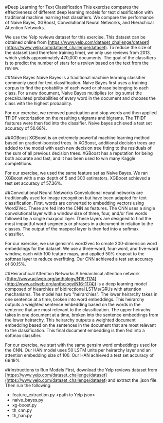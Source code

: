 #Deep Learning for Text Classification
This exercise compares the effectiveness of different deep learning models
for text classification with traditional machine learning text classifiers.
We compare the performance of Naive Bayes, XGBoost, Convolutional Neural
Networks, and Hierachical Attention Networks.

We use the Yelp reviews dataset for this exercise. This dataset can be obtained
online from [https://www.yelp.com/dataset_challenge/dataset](https://www.yelp.com/dataset_challenge/dataset). 
To reduce the size of the dataset (and therefore training time), we only use reviews from 2013, 
which yields approximately 470,000 documents. The goal of the classifiers is to 
predict the number of stars for a review based on the text from the review.

##Naive Bayes
Naive Bayes is a traditional machine learning classifier commonly used for text
classification. Naive Bayes first uses a training corpus to find the probability
of each word or phrase belonging to each class. For a new document, Naive Bayes multiplies
(or log sums) the precalculated probabilities of every word in the document and chooses
the class with the highest probability.

For our exercise, we removed punctuation and stop words and then applied TFIDF
vectorization on the resulting unigrams and bigrams. The TFIDF features were then
fed into the classifier. Naive bayes achieved a test set accuracy of 50.68%.

##XGBoost
XGBoost is an extremely powerful machine learning method based on gradient-boosted
trees. In XGBoost, additional decision trees are added to the model with each
new decision tree fitting to the residuals of the sum of all previous decision
trees. XGBoost has a reputation for being both accurate and fast, and it has been
used to win many Kaggle competitions.

For our exercise, we used the same feature set as Naive Bayes. We ran XGBoost with
a max depth of 5 and 300 estimators. XGBoost achieved a test set accuracy of 57.36%.

##Convolutional Neural Networks
Convolutional neural networks are traditionally used for image recognition but
have been adapted for text classification. First, words are converted to embedding
vectors using Word2Vec. These are fed into the CNN as features. The CNN uses a single
convolutional layer with a window size of three, four, and/or five words followed
by a single maxpool layer. These layers are designed to find the most impactful word
segments or phrases in a document in relation to the classes. The output of the maxpool
layer is then fed into a softmax classifier.

For our exercise, we use gensim's word2vec to create 200-dimension word embeddings
for the dataset. We use a three-word, four-word, and five-word window, each with
100 feature maps, and applied 50% dropout to the softmax layer to reduce overfitting.
Our CNN achieved a test set accuracy of 60.15%.

##Heirarchical Attention Networks
A heirarchical attention network ([http://www.aclweb.org/anthology/N16-1174](http://www.aclweb.org/anthology/N16-1174)) 
is a deep learning model composed of hiearchies of bidirectional LSTMs/GRUs with attention
mechanisms. The model has two "heirarchies". The lower heirarchy takes in one
sentence at a time, broken into word embeddings. This heirarchy outputs a
weighted sentence embedding based on the words in the sentence that are most 
relevant to the classification. The upper heirachy takes in one document at a
time, broken into the sentence embeddings from the lower heirarchy. This heirarchy
outputs a weighted document embedding based on the sentences in the document that
are most relevant to the classification. This final document embedding is then
fed into a softmax classifier.

For our exercise, we start with the same gensim word embeddings used for the CNN. Our HAN model
uses 50 LSTM units per heirarchy layer and an attention embedding size of 100.
Our HAN achieved a test set accuracy of 69.19%

##Instructions to Run Models
First, download the Yelp reviews dataset from [https://www.yelp.com/dataset_challenge/dataset](https://www.yelp.com/dataset_challenge/dataset)
and extract the .json file. Then run the following:

 - feature_extraction.py \<path to Yelp json\>
 - naive_bayes.py
 - xg-boost.py
 - th_cnn.py
 - th_han.py
